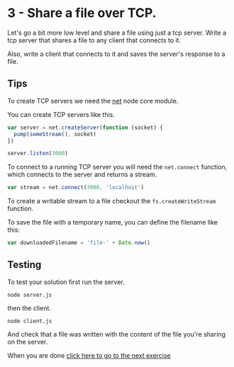 # 3 - Share a file over TCP.

Let's go a bit more low level and share a file using just a tcp server.
Write a tcp server that shares a file to any client that connects to it.

Also, write a client that connects to it and saves the server's response to a file.

## Tips

To create TCP servers we need the [net](https://nodejs.org/api/net.html) node core module.

You can create TCP servers like this.

```js
var server = net.createServer(function (socket) {
  pump(someStream(), socket)
})

server.listen(3000)
```

To connect to a running TCP server you will need the `net.connect` function, which connects to
the server and returns a stream.

```js
var stream = net.connect(3000, 'localhost')
```

To create a writable stream to a file checkout the `fs.createWriteStream` function.

To save the file with a temporary name, you can define the filename like this:

```js
var downloadedFilename = 'file-' + Date.now()
```

## Testing

To test your solution first run the server.

```
node server.js
```

then the client.

```
node client.js
```

And check that a file was written with the content of the file you're sharing on the server.

When you are done [click here to go to the next exercise](04.html)

